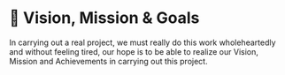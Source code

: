 # 🚀 Vision, Mission & Goals

In carrying out a real project, we must really do this work wholeheartedly and without feeling tired, our hope is to be able to realize our Vision, Mission and Achievements in carrying out this project.
